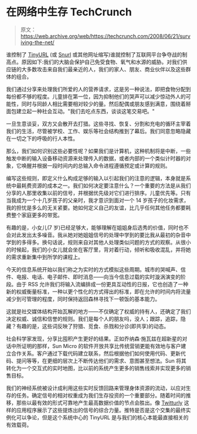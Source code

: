 # 在网络中生存 TechCrunch

> 原文：<https://web.archive.org/web/https://techcrunch.com/2008/06/21/surviving-the-net/>

谁控制了 [TinyURL](https://web.archive.org/web/20221207190404/http://tinyurl.com/) (或 [Snurl](https://web.archive.org/web/20221207190404/http://snurl.com/) 或其他网址缩写)谁就控制了互联网平台争夺战的制高点。原因如下:我们的大脑会保护自己免受食物、氧气和水源的威胁。对我们供应链的大多数攻击来自我们最亲近的人，我们的家人、朋友、商业伙伴以及这些群体的组合。

我们通过分享来处理我们所爱的人的营养请求，这是另一种说法，即把食物分配到每份都不够的程度。儿童排在第一位，因为抑制他们的哭声可以减少惊动外人的可能性，同时与同龄人相比需要相对较少的量。然后配偶或朋友感到满意，围绕着掰面包建立起一种社会互动。"我们去吃点东西，谈谈这笔交易吧。"

一旦生意谈妥，双方又会散开去打猎。这些寻找、恢复、分割和充电的循环主宰着我们的生活，尽管被学校、工作、娱乐等社会结构推到了幕后。我们同意忽略隐藏在一切之下的呼吸的行人本性。

那么，我们如何识别这些必要性呢？如果我们是计算机，这种机制将是中断，一些触发中断的输入设备移动资源来处理传入的数据，或者内部的一个类似计时器的对象，它唤醒并根据一段时间内的总输入命令进程遵循预定或计算的规则。

编写这些规则，即定义什么构成足够的输入以引起我们的注意的逻辑，本身就是系统中最耗费资源的成本之一。我们如何决定要注意什么？一个重要的方法是从我们分享的人那里收集以前的信号，并根据优先级对它们进行排序。儿童优先等。只有当我成为一个十几岁孩子的父亲时，我才意识到面对一个 14 岁孩子的化妆需求，我的担忧是多么的无关紧要。她如何定义自己的友谊，比几乎任何其他任务都要耗费整个家庭更多的带宽。

有趣的是，小女儿(7 岁)已经足够大，能够理解在姐姐身后选秀的价值，同时也不会对此发出太多噪音。我从她对她姐姐信号的处理中学到的要比我从最初的杂音中学到的多得多。换句话说，规则来自对其他人处理类似问题的方式的观察。从很小的时候起，我们的小女儿就会坐在客厅里，背对着行动，倾听和吸收混乱，并将她的需求重新集中到所学的课程上。

今天的信息系统开始以我们称之为实时的方式模拟这些周期。城市的哭喊声、信件、电报、电话、电子邮件、即时消息——向当今信息过载的实时漩涡演变的阶段。由于 RSS 允许我们将输入流编排成一份更具互动性的日报，它也创造了一种新的权威衡量标准，一种以更个性化的方式得出的标准，即在允许的时间内将流量减少到可管理的程度，同时保持返回森林寻找下一顿饭的基本能力。

这就是社交媒体结构开始瓦解的地方——不仅确定了权威的持有人，还确定了我们决定权威、诚信和信誉的规则。我们是每个人的朋友吗，没人；跟踪，追踪，隐藏？有趣的是，这些词反映了狩猎、觅食、杀戮和分诊(即共享)的动态。

社会科学家发现，分享比囤积产生更好的结果。正如乔纳森·施瓦兹在超新星的对话中所证明的那样，Sun Micro 的软件开放共享比传统营销更能有效地与客户建立合作关系。客户通过下载代码建立联系，然后根据他们如何使用代码、更新代码、提问等等，在更细的层次上不断传达他们的需求、意图甚至想法。Sun 将其转化为一个交互式的实时地图，比以前的系统产生更多的销售线索并实现更多的销售目标。

我们的神经系统被设计成利用这些实时反馈回路来管理身体资源的流动，以应对生存的任务。确定信号的相对权重成为我们生存投资的一个重要部分。随着时间的推移，那些以最有效的形式可靠地产生最高数据价值的节点会胜出。像 [Twitturly](https://web.archive.org/web/20221207190404/http://www.beta.techcrunch.com/2008/06/18/twitturly-living-up-to-its-potential-as-great-news-source/) 这样的应用程序展示了这些提炼出的信号的综合力量。推特是否是这个交集的最终实例化可以争论，但是这个系统中心的 TinyURL 是与我们的核心本能最直接相关的有效载荷。